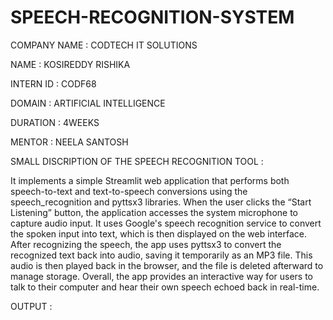 # SPEECH-RECOGNITION-SYSTEM

COMPANY NAME : CODTECH IT SOLUTIONS

NAME : KOSIREDDY RISHIKA

INTERN ID : CODF68

DOMAIN : ARTIFICIAL INTELLIGENCE

DURATION : 4WEEKS

MENTOR : NEELA SANTOSH

SMALL DISCRIPTION OF THE SPEECH RECOGNITION TOOL :

It implements a simple Streamlit web application that performs both speech-to-text and text-to-speech conversions using the speech_recognition and pyttsx3 libraries. When the user clicks the “Start Listening” button, the application accesses the system microphone to capture audio input. It uses Google's speech recognition service to convert the spoken input into text, which is then displayed on the web interface. After recognizing the speech, the app uses pyttsx3 to convert the recognized text back into audio, saving it temporarily as an MP3 file. This audio is then played back in the browser, and the file is deleted afterward to manage storage. Overall, the app provides an interactive way for users to talk to their computer and hear their own speech echoed back in real-time.

OUTPUT :


